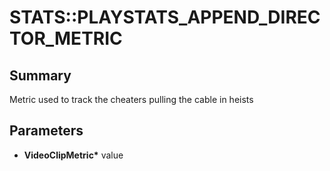 # STATS::PLAYSTATS_APPEND_DIRECTOR_METRIC

## Summary
Metric used to track the cheaters pulling the cable in heists

## Parameters
* **VideoClipMetric\*** value